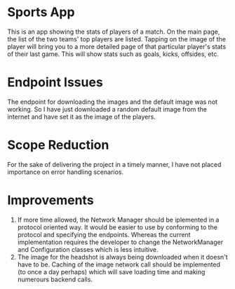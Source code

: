 # Sports App
This is an app showing the stats of players of a match. On the main page, the list of the two teams' top players are listed.
Tapping on the image of the player will bring you to a more detailed page of that particular player's stats of their last game. This will show stats such as goals, kicks, offsides, etc.

# Endpoint Issues
The endpoint for downloading the images and the default image was not working. So I have just downloaded a random default image from the internet and have set it as the image of the players.

# Scope Reduction
For the sake of delivering the project in a timely manner, I have not placed importance on error handling scenarios.

# Improvements
1. If more time allowed, the Network Manager should be iplemented in a protocol oriented way. It would be easier to use by conforming to the protocol and specifying the endpoints. Whereas the current implementation requires the developer to change the NetworkManager and Configuration classes which is less intuitive.
2. The image for the headshot is always being downloaded when it doesn't have to be. Caching of the image network call should be implemented (to once a day perhaps) which will save loading time and making numerours backend calls.
